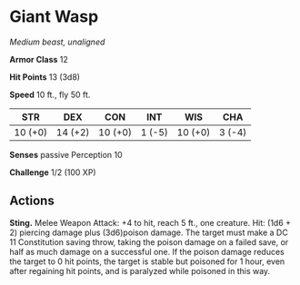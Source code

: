 # Giant Wasp
*Medium beast, unaligned*

**Armor Class** 12

**Hit Points** 13 (3d8)

**Speed** 10 ft., fly 50 ft.

**STR**|**DEX**|**CON**|**INT**|**WIS**|**CHA**
-------|-------|-------|-------|-------|-------
10 (+0)|14 (+2)|10 (+0)|1 (-5) |10 (+0)|3 (-4)

**Senses** passive Perception 10

**Challenge** 1/2 (100 XP)

## Actions
**Sting.** Melee Weapon Attack: +4 to hit, reach 5 ft., one creature. Hit: (1d6 + 2) piercing damage plus (3d6)poison damage. The target must make a DC 11 Constitution saving throw, taking the poison damage on a failed save, or half as much damage on a successful one. If the poison damage reduces the target to 0 hit points, the target is stable but poisoned for 1 hour, even after regaining hit points, and is paralyzed while poisoned in this way.
